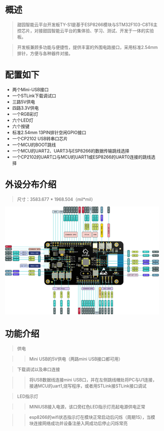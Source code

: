 # 概述

>甜园智能云平台开发板TY-S1是基于ESP8266模块与STM32F103-C8T6主控芯片，对接甜园智能云平台的集体验、学习、测试、开发于一体的实验板。

>开发板兼顾多功能与便捷性，提供丰富的外围电路接口，采用标准2.54mm排针，方便与各种器件对接。

# 配置如下

* 两个Mini-USB接口
* 一个STLink下载调试口
* 三路5V供电
* 四路3.3V供电
* 一个RGB彩灯
* 六个LED灯
* 六个按键
* 标准2.54mm 13PIN排针空闲GPIO接口
* 一个CP2102 USB转串口芯片
* 一个MCU的BOOT跳线
* 一个MCU的UART2、UART3与ESP8266的数据传输跳线选择
* 一个CP2102的UART口与MCU的UART1或ESP8266的UART0连接的跳线选择

# 外设分布介绍

> 尺寸：3583.677 * 1968.504（mil*mil）

![开发板示例图](image/board_ty_s1.png)

# 功能介绍

> 供电

>> Mini USB的5V供电（两路mini USB接口都可用）

> 下载调试以及串口连接

>> 将USB数据线连接mini USB口，并在左侧跳线帽处将PC与U1连接，接通MCU的uart1,烧写程序，或者用STLink接STLink接口调试

> LED指示灯

>> MINIUSB接入电源，该口旁红色LED指示灯亮起电源供电正常

>> esp8266的wifi状态指示灯在模块正常启动后闪烁（周期1S），当模块连接网络成功并设备注册入网成功后停止闪烁常亮
